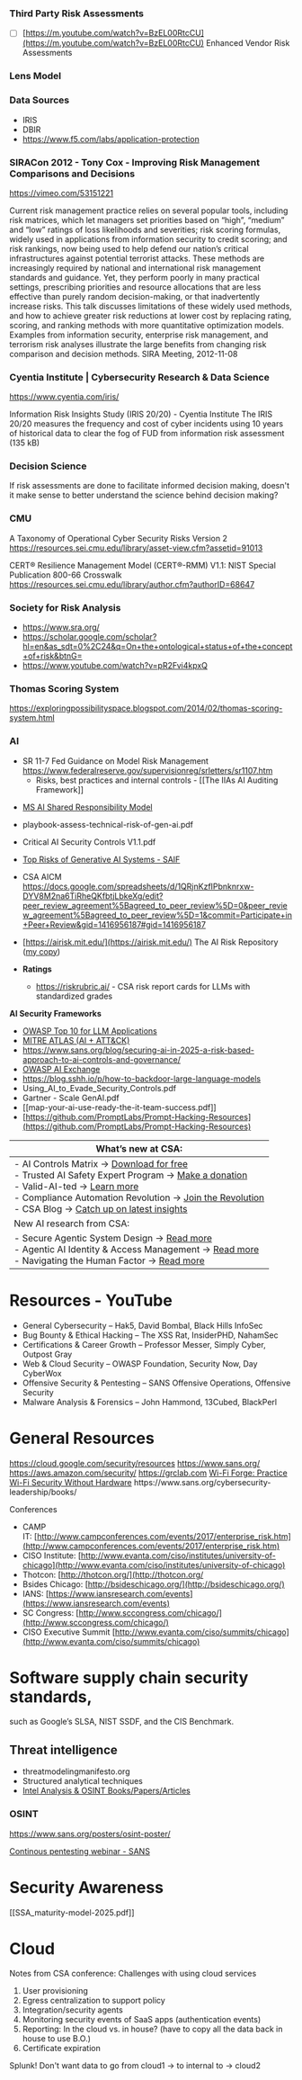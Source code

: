 
### Third Party Risk Assessments
 - [ ] [https://m.youtube.com/watch?v=BzEL00RtcCU](https://m.youtube.com/watch?v=BzEL00RtcCU) Enhanced Vendor Risk Assessments



### Lens Model

### Data Sources
* IRIS
* DBIR
* https://www.f5.com/labs/application-protection

### SIRACon 2012 - Tony Cox - Improving Risk Management Comparisons and Decisions
https://vimeo.com/53151221

Current risk management practice relies on several popular tools, including risk matrices, which let managers set priorities based on “high”, “medium” and “low” ratings of loss likelihoods and severities; risk scoring formulas, widely used in applications from information security to credit scoring; and risk rankings, now being used to help defend our nation’s critical infrastructures against potential terrorist attacks.  These methods are increasingly required by national and international risk management standards and guidance.  Yet, they perform poorly in many practical settings, prescribing priorities and resource allocations that are less effective than purely random decision-making, or that inadvertently increase risks.  This talk discusses limitations of these widely used methods, and how to achieve greater risk reductions at lower cost by replacing rating, scoring, and ranking methods with more quantitative optimization models.  Examples from information security, enterprise risk management, and terrorism risk analyses illustrate the large benefits from changing risk comparison and decision methods.
SIRA Meeting, 2012-11-08


### Cyentia Institute | Cybersecurity Research & Data Science
https://www.cyentia.com/iris/

Information Risk Insights Study (IRIS 20/20) - Cyentia Institute
The IRIS 20/20 measures the frequency and cost of cyber incidents using 10 years of historical data to clear the fog of FUD from information risk assessment (135 kB)

### Decision Science
If risk assessments are done to facilitate informed decision making, doesn't it make sense to better understand the science behind decision making?

### CMU
A Taxonomy of Operational Cyber Security Risks Version 2
https://resources.sei.cmu.edu/library/asset-view.cfm?assetid=91013


CERT® Resilience Management Model (CERT®-RMM) V1.1: NIST Special Publication 800-66 Crosswalk
https://resources.sei.cmu.edu/library/author.cfm?authorID=68647

### Society for Risk Analysis
* https://www.sra.org/
* https://scholar.google.com/scholar?hl=en&as_sdt=0%2C24&q=On+the+ontological+status+of+the+concept+of+risk&btnG=
* https://www.youtube.com/watch?v=pR2Fvi4kpxQ

### Thomas Scoring System
https://exploringpossibilityspace.blogspot.com/2014/02/thomas-scoring-system.html

### AI
* SR 11-7 Fed Guidance on Model Risk Management https://www.federalreserve.gov/supervisionreg/srletters/sr1107.htm
	* Risks, best practices and internal controls - [[The IIAs AI Auditing Framework]]

- [MS AI Shared Responsibility Model](https://learn.microsoft.com/en-us/azure/security/fundamentals/shared-responsibility-ai) 

- playbook-assess-technical-risk-of-gen-ai.pdf
- Critical AI Security Controls V1.1.pdf
- [Top Risks of Generative AI Systems - SAIF]([https://saif.google/secure-ai-framework/risks](https://saif.google/secure-ai-framework/risks))
- CSA AICM https://docs.google.com/spreadsheets/d/1QRjnKzfIPbnknrxw-DYV8M2na6TiRheQKfbtjLbkeXg/edit?peer_review_agreement%5Bagreed_to_peer_review%5D=0&peer_review_agreement%5Bagreed_to_peer_review%5D=1&commit=Participate+in+Peer+Review&gid=1416956187#gid=1416956187
- [https://airisk.mit.edu/](https://airisk.mit.edu/) The AI Risk Repository ([my copy](https://docs.google.com/spreadsheets/d/1cH7X5UacjosBhjcBpY8s9M76LEkk48jO4wD9jOVB9L8/edit?gid=1710822211#gid=1710822211))
- **Ratings** 
	- https://riskrubric.ai/ - CSA risk report cards for LLMs with standardized grades

 **AI Security Frameworks**
- [OWASP Top 10 for LLM Applications](https://genai.owasp.org/llm-top-10/)
- [MITRE ATLAS (AI + ATT&CK)](https://atlas.mitre.org)
- https://www.sans.org/blog/securing-ai-in-2025-a-risk-based-approach-to-ai-controls-and-governance/
- [OWASP AI Exchange](https://owaspai.org)
- https://blog.sshh.io/p/how-to-backdoor-large-language-models
- Using_AI_to_Evade_Security_Controls.pdf
- Gartner - Scale GenAI.pdf
- [[map-your-ai-use-ready-the-it-team-success.pdf]]
- [https://github.com/PromptLabs/Prompt-Hacking-Resources](https://github.com/PromptLabs/Prompt-Hacking-Resources)


| What’s new at CSA:                                                                                                                                                                                                                                                                                                                                                                                                                                                                                                                                                                 |
| ---------------------------------------------------------------------------------------------------------------------------------------------------------------------------------------------------------------------------------------------------------------------------------------------------------------------------------------------------------------------------------------------------------------------------------------------------------------------------------------------------------------------------------------------------------------------------------- |
| - AI Controls Matrix → [Download for free](https://cloudsecurityalliance.org/artifacts/ai-controls-matrix)<br>- Trusted AI Safety Expert Program → [Make a donation](https://cloudsecurityalliance.org/education/taise-support/)<br>- Valid-AI-ted → [Learn more](https://cloudsecurityalliance.org/artifacts/overview-of-csa-star-level-1-valid-ai-ted)<br>- Compliance Automation Revolution → [Join the Revolution](https://cloudsecurityalliance.org/car)<br>- CSA Blog → [Catch up on latest insights](https://cloudsecurityalliance.org/blog/terms/artificial-intelligence/) |
| New AI research from CSA:                                                                                                                                                                                                                                                                                                                                                                                                                                                                                                                                                          |
| - Secure Agentic System Design → [Read more](https://cloudsecurityalliance.org/artifacts/secure-agentic-system-design)<br>- Agentic AI Identity & Access Management → [Read more](https://cloudsecurityalliance.org/artifacts/agentic-ai-identity-and-access-management-a-new-approach)<br>- Navigating the Human Factor → [Read more](https://cloudsecurityalliance.org/artifacts/navigating-the-human-factor)                                                                                                                                                                    |


# Resources - YouTube
* General Cybersecurity – Hak5, David Bombal, Black Hills InfoSec
* Bug Bounty & Ethical Hacking – The XSS Rat, InsiderPHD, NahamSec
* Certifications & Career Growth – Professor Messer, Simply Cyber, Outpost Gray
* Web & Cloud Security – OWASP Foundation, Security Now, Day CyberWox
* Offensive Security & Pentesting – SANS Offensive Operations, Offensive Security
* Malware Analysis & Forensics – John Hammond, 13Cubed, BlackPerl

# General Resources
https://cloud.google.com/security/resources
https://www.sans.org/
https://aws.amazon.com/security/
https://grclab.com
[Wi-Fi Forge: Practice Wi-Fi Security Without Hardware]([https://www.blackhillsinfosec.com/wifi-forge/](https://www.blackhillsinfosec.com/wifi-forge/))
https://www.sans.org/cybersecurity-leadership/books/

Conferences
- CAMP IT: [http://www.campconferences.com/events/2017/enterprise_risk.htm](http://www.campconferences.com/events/2017/enterprise_risk.htm)
- CISO Institute: [http://www.evanta.com/ciso/institutes/university-of-chicago](http://www.evanta.com/ciso/institutes/university-of-chicago)
- Thotcon: [http://thotcon.org/](http://thotcon.org/
- Bsides Chicago: [http://bsideschicago.org/](http://bsideschicago.org/)
- IANS: [https://www.iansresearch.com/events](https://www.iansresearch.com/events)
- SC Congress: [http://www.sccongress.com/chicago/](http://www.sccongress.com/chicago/)
- CISO Executive Summit [http://www.evanta.com/ciso/summits/chicago](http://www.evanta.com/ciso/summits/chicago)

# Software supply chain security standards, 
such as  Google’s SLSA, NIST SSDF, and the CIS Benchmark.

## Threat intelligence
* threatmodelingmanifesto.org
* Structured analytical techniques
* [Intel Analysis & OSINT Books/Papers/Articles](https://docs.google.com/spreadsheets/d/1ruxNKVkhVCZgnVzidhp---ly6KnVCFsnUBj27R-P8Ks/edit?gid=0#gid=0) 
### OSINT
https://www.sans.org/posters/osint-poster/

[Continous pentesting webinar - SANS](https://www.sans.org/webcasts/offensive-security-operations-attack-surface-management-continuous-pen-testing/?utm_medium=Email&utm_source=atRisk&utm_content=data-amp-placeholder-3-amp-end_atRiskvol25no13_CPTJan29_OffensiveOps_Webcast&utm_campaign=OffensiveOps_GlobalOrders_Webcasts_2025&is=8e65850ae9836008d25837ce7e5b29d4afa64bcaf688873a65edfeda5d5f4e30)


# Security Awareness
[[SSA_maturity-model-2025.pdf]]


# Cloud
Notes from CSA conference:
Challenges with using cloud services
1. User provisioning
2. Egress centralization to support policy
3. Integration/security agents
4. Monitoring security events of SaaS apps (authentication events)
5. Reporting: In the cloud vs. in house? (have to copy all the data back in house to use B.O.)
6. Certificate expiration
   
Splunk! Don't want data to go from cloud1 -> to internal to -> cloud2


